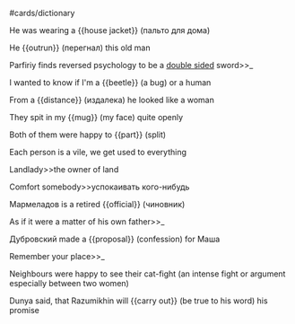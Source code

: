 #cards/dictionary 

He was wearing a {{house jacket}} (пальто для дома) <!--SR:!2024-02-01,9,249-->

He {{outrun}} (перегнал) this old man 

Parfiriy finds reversed psychology to be a <u>double sided</u> sword>>_ 

I wanted to know if I'm a {{beetle}} (a bug) or a human

From a {{distance}} (издалека) he looked like a woman

They spit in my {{mug}} (my face) quite openly <!--SR:!2024-02-02,8,269-->

Both of them were happy to {{part}} (split) <!--SR:!2024-02-04,10,289-->

Each person is a vile, we get used to everything

Landlady>>the owner of land <!--SR:!2024-02-23,36,270-->

Comfort somebody>>успокаивать кого-нибудь <!--SR:!2024-01-31,4,274-->

Мармеладов is a retired {{official}} (чиновник) <!--SR:!2024-02-07,14,250-->

As if it were a matter of his own father>>_

Дубровский made a {{proposal}} (confession) for Маша <!--SR:!2024-02-12,26,270-->

Remember your place>>_ <!--SR:!2024-02-29,39,250-->

Neighbours were  happy to see their cat-fight (an intense fight or argument especially between two women)

Dunya said, that Razumikhin will {{carry out}} (be true to his word) his promise <!--SR:!2024-01-28,7,214-->

